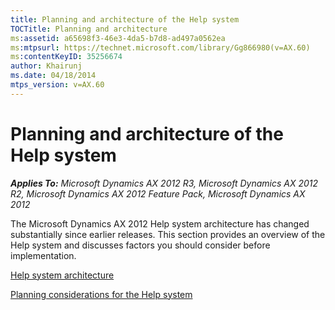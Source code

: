 ```yaml
---
title: Planning and architecture of the Help system
TOCTitle: Planning and architecture
ms:assetid: a65698f3-46e3-4da5-b7d8-ad497a0562ea
ms:mtpsurl: https://technet.microsoft.com/library/Gg866980(v=AX.60)
ms:contentKeyID: 35256674
author: Khairunj
ms.date: 04/18/2014
mtps_version: v=AX.60
---
```


# Planning and architecture of the Help system 


_**Applies To:** Microsoft Dynamics AX 2012 R3, Microsoft Dynamics AX 2012 R2, Microsoft Dynamics AX 2012 Feature Pack, Microsoft Dynamics AX 2012_

The Microsoft Dynamics AX 2012 Help system architecture has changed substantially since earlier releases. This section provides an overview of the Help system and discusses factors you should consider before implementation.

[Help system architecture](help-system-architecture.md)

[Planning considerations for the Help system](planning-considerations-for-the-help-system.md)

  


